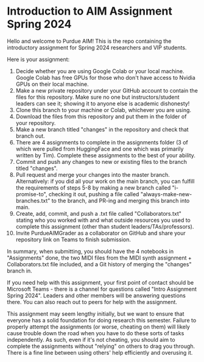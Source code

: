 # Introduction to AIM Assignment Spring 2024

Hello and welcome to Purdue AIM! This is the repo containing the introductory assignment for Spring 2024 researchers and VIP students.

Here is your assignment:

1. Decide whether you are using Google Colab or your local machine. Google Colab has free GPUs for those who don't have access to Nvidia GPUs on their local machine.
2. Make a new private repository under your GitHub account to contain the files for this repository. Make sure no one but instructors/student leaders can see it; showing it to anyone else is academic dishonesty!
3. Clone this branch to your machine or Colab, whichever you are using.
4. Download the files from this repository and put them in the folder of your repository.
5. Make a new branch titled "changes" in the repository and check that branch out.
6. There are 4 assignments to complete in the assignments folder (3 of which were pulled from HuggingFace and one which was primarily written by Tim). Complete these assignments to the best of your ability.
7. Commit and push any changes to new or existing files to the branch titled "changes".
8. Pull request and merge your changes into the master branch.
Alternatively: if you did all your work on the main branch, you can fulfill the requirements of steps 5-8 by making a new branch called "i-promise-to", checking it out, pushing a file called "always-make-new-branches.txt" to the branch, and PR-ing and merging this branch into main.
9. Create, add, commit, and push a .txt file called "Collaborators.txt" stating who you worked with and what outside resources you used to complete this assignment (other than student leaders/TAs/professors).
10. Invite PurdueAIMGrader as a collaborator on GitHub and share your repository link on Teams to finish submission.

In summary, when submitting, you should have the 4 notebooks in "Assignments" done, the two MIDI files from the MIDI synth assignment + Collaborators.txt file included, and a Git history of merging the "changes" branch in.

If you need help with this assignment, your first point of contact should be Microsoft Teams - there is a channel for questions called "Intro Assignment Spring 2024". Leaders and other members will be answering questions there. You can also reach out to peers for help with the assignment. 

This assignment may seem lengthy initially, but we want to ensure that everyone has a solid foundation for doing research this semester. Failure to properly attempt the assignments (or worse, cheating on them) will likely cause trouble down the road when you have to do these sorts of tasks independently. As such, even if it's not cheating, you should aim to complete the assignments without "relying" on others to drag you through. There is a fine line between using others' help efficiently and overusing it.
